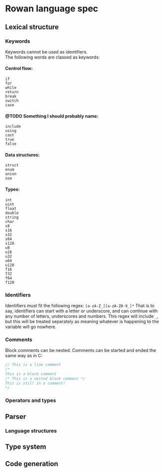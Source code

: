 # Rowan language spec

## Lexical structure

### Keywords
Keywords cannot be used as identifiers.   
The following words are classed as keywords:   
#### Control flow:
```
if
for
while
return
break
switch
case
```
#### @TODO Something I should probably name:
```
include
using
cast
true
false
```
#### Data structures:
```
struct
enum
union
soa
```
#### Types:
```
int
uint
float
double
string
char
s8
s16
s32
s64
s128
u8
u16
u32
u64
u128
f16
f32
f64
f128
```

### Identifiers

Identifiers must fit the following regex: `[a-zA-Z_][a-zA-Z0-9_]*`
That is to say, identifiers can start with a letter or underscore, and can continue with any number of letters, underscores and numbers.
This regex will include `_`, but this will be treated separately as meaning whatever is happening to the variable will go nowhere.

### Comments
Block comments can be nested. Comments can be started and ended the same way as in C:
```rust
// This is a line comment
/*
This is a block comment
/* This is a nested block comment */
This is still in a comment! 
*/ 
```

### Operators and types


## Parser

### Language structures

## Type system

## Code generation